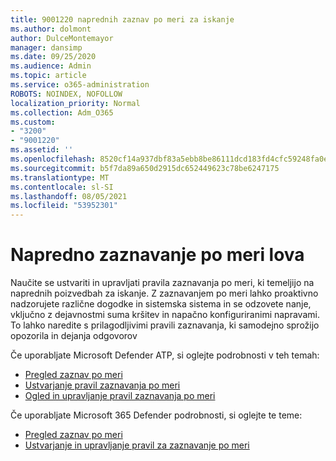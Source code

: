 ```yaml
---
title: 9001220 naprednih zaznav po meri za iskanje
ms.author: dolmont
author: DulceMontemayor
manager: dansimp
ms.date: 09/25/2020
ms.audience: Admin
ms.topic: article
ms.service: o365-administration
ROBOTS: NOINDEX, NOFOLLOW
localization_priority: Normal
ms.collection: Adm_O365
ms.custom:
- "3200"
- "9001220"
ms.assetid: ''
ms.openlocfilehash: 8520cf14a937dbf83a5ebb8be86111dcd183fd4cfc59248fa0ec3a1e2685714f
ms.sourcegitcommit: b5f7da89a650d2915dc652449623c78be6247175
ms.translationtype: MT
ms.contentlocale: sl-SI
ms.lasthandoff: 08/05/2021
ms.locfileid: "53952301"
---
```

# <a name="advanced-hunting-custom-detections"></a>Napredno zaznavanje po meri lova

Naučite se ustvariti in upravljati pravila zaznavanja po meri, ki temeljijo na naprednih poizvedbah za iskanje. Z zaznavanjem po meri lahko proaktivno nadzorujete različne dogodke in sistemska sistema in se odzovete nanje, vključno z dejavnostmi suma kršitev in napačno konfiguriranimi napravami. To lahko naredite s prilagodljivimi pravili zaznavanja, ki samodejno sprožijo opozorila in dejanja odgovorov
  
Če uporabljate Microsoft Defender ATP, si oglejte podrobnosti v teh temah: 
- [Pregled zaznav po meri](/windows/security/threat-protection/microsoft-defender-atp/overview-custom-detections)
- [Ustvarjanje pravil zaznavanja po meri](/windows/security/threat-protection/microsoft-defender-atp/custom-detection-rules)
- [Ogled in upravljanje pravil zaznavanja po meri](/windows/security/threat-protection/microsoft-defender-atp/custom-detections-manage)

Če uporabljate Microsoft 365 Defender podrobnosti, si oglejte te teme: 
- [Pregled zaznav po meri](/microsoft-365/security/mtp/custom-detections-overview)
- [Ustvarjanje in upravljanje pravil za zaznavanje po meri](/microsoft-365/security/mtp/custom-detection-rules)
